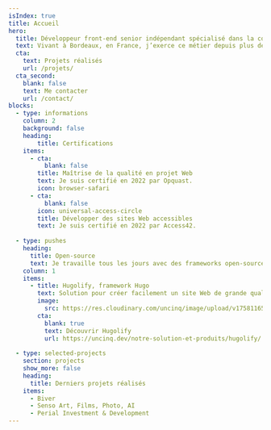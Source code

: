 ```yaml
---
isIndex: true
title: Accueil
hero:
  title: Développeur front-end senior indépendant spécialisé dans la conception de sites Web performants.
  text: Vivant à Bordeaux, en France, j’exerce ce métier depuis plus de 20 ans et je me spécialise dans la conception de sites Web performants (Core Web Vitals soignés), accessibles à tous et bas carbone.
  cta:
    text: Projets réalisés
    url: /projets/
  cta_second:
    blank: false
    text: Me contacter
    url: /contact/
blocks:
  - type: informations
    column: 2
    background: false
    heading:
        title: Certifications
    items:
      - cta:
          blank: false
        title: Maîtrise de la qualité en projet Web
        text: Je suis certifié en 2022 par Opquast.
        icon: browser-safari
      - cta:
          blank: false
        icon: universal-access-circle
        title: Développer des sites Web accessibles
        text: Je suis certifié en 2022 par Access42.
  
  - type: pushes
    heading:
      title: Open-source
      text: Je travaille tous les jours avec des frameworks open-source comme Bootstrap ou Hugo, c'est pour quoi je suis heureux de contribuer au mouvement en partageant mon travail sur mon framework Hugo.
    column: 1
    items:
      - title: Hugolify, framework Hugo
        text: Solution pour créer facilement un site Web de grande qualité tout en ayant un espace admin dédié et simplifié.
        image:
          src: https://res.cloudinary.com/uncinq/image/upload/v1758116598/181.Nodes_vgmgrr.svg
        cta:
          blank: true
          text: Découvrir Hugolify
          url: https://uncinq.dev/notre-solution-et-produits/hugolify/
  
  - type: selected-projects
    section: projects
    show_more: false
    heading:
      title: Derniers projets réalisés
    items:
      - Biver
      - Senso Art, Films, Photo, AI
      - Perial Investment & Development
---
```

